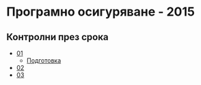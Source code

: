 # Програмно осигуряване - 2015
## Контролни през срока

- [01](01/README.md)
  - [Подготовка](01/SUMMARY.md)
- [02](02/README.md)
- [03](03/README.md)
